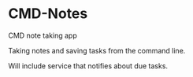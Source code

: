# CMD-Notes
CMD note taking app

Taking notes and saving tasks from the command line.

Will include service that notifies about due tasks.
